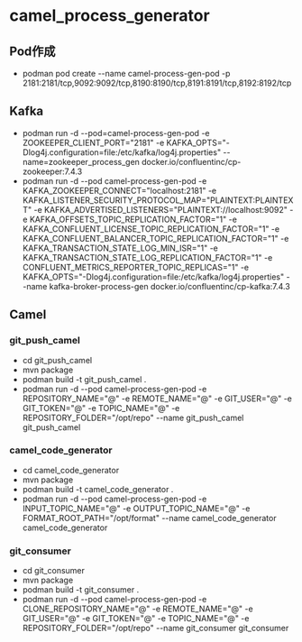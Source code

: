 # camel_process_generator
## Pod作成
* podman pod create --name camel-process-gen-pod -p 2181:2181/tcp,9092:9092/tcp,8190:8190/tcp,8191:8191/tcp,8192:8192/tcp
## Kafka
* podman run -d --pod=camel-process-gen-pod -e ZOOKEEPER_CLIENT_PORT="2181" -e KAFKA_OPTS="-Dlog4j.configuration=file:/etc/kafka/log4j.properties" --name=zookeeper_process_gen docker.io/confluentinc/cp-zookeeper:7.4.3
* podman run -d --pod camel-process-gen-pod -e KAFKA_ZOOKEEPER_CONNECT="localhost:2181" -e KAFKA_LISTENER_SECURITY_PROTOCOL_MAP="PLAINTEXT:PLAINTEXT" -e KAFKA_ADVERTISED_LISTENERS="PLAINTEXT://localhost:9092" -e KAFKA_OFFSETS_TOPIC_REPLICATION_FACTOR="1" -e KAFKA_CONFLUENT_LICENSE_TOPIC_REPLICATION_FACTOR="1" -e KAFKA_CONFLUENT_BALANCER_TOPIC_REPLICATION_FACTOR="1" -e KAFKA_TRANSACTION_STATE_LOG_MIN_ISR="1" -e KAFKA_TRANSACTION_STATE_LOG_REPLICATION_FACTOR="1" -e CONFLUENT_METRICS_REPORTER_TOPIC_REPLICAS="1" -e KAFKA_OPTS="-Dlog4j.configuration=file:/etc/kafka/log4j.properties" --name kafka-broker-process-gen docker.io/confluentinc/cp-kafka:7.4.3
## Camel
### git_push_camel
* cd git_push_camel
* mvn package
* podman build -t git_push_camel .
* podman run -d --pod camel-process-gen-pod -e REPOSITORY_NAME="@" -e REMOTE_NAME="@" -e GIT_USER="@" -e GIT_TOKEN="@" -e TOPIC_NAME="@" -e REPOSITORY_FOLDER="/opt/repo" --name git_push_camel git_push_camel
### camel_code_generator
* cd camel_code_generator
* mvn package
* podman build -t camel_code_generator .
* podman run -d --pod camel-process-gen-pod -e INPUT_TOPIC_NAME="@" -e OUTPUT_TOPIC_NAME="@" -e FORMAT_ROOT_PATH="/opt/format" --name camel_code_generator camel_code_generator
### git_consumer
* cd git_consumer
* mvn package
* podman build -t git_consumer .
* podman run -d --pod camel-process-gen-pod -e CLONE_REPOSITORY_NAME="@" -e REMOTE_NAME="@" -e GIT_USER="@" -e GIT_TOKEN="@" -e TOPIC_NAME="@" -e REPOSITORY_FOLDER="/opt/repo" --name git_consumer git_consumer
